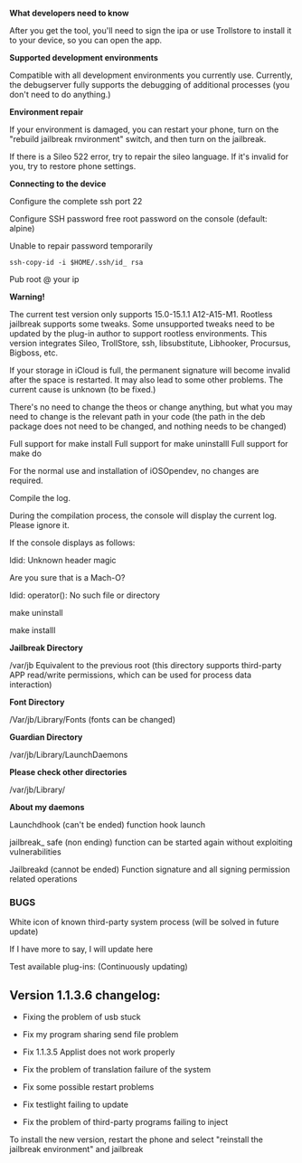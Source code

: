 **What developers need to know**

After you get the tool, you'll need to sign the ipa or use Trollstore to install it to your device, so you can open the app.

**Supported development environments**

Compatible with all development environments you currently use.
Currently, the debugserver fully supports the debugging of additional processes (you don't need to do anything.)

**Environment repair**

If your environment is damaged, you can restart your phone, turn on the "rebuild jailbreak rnvironment" switch, and then turn on the jailbreak.

If there is a Sileo 522 error, try to repair the sileo language. If it's invalid for you, try to restore phone settings.

**Connecting to the device**

Configure the complete ssh port 22

Configure SSH password free root password on the console (default: alpine) 

Unable to repair password temporarily

`ssh-copy-id -i $HOME/.ssh/id_ rsa` 

Pub root @ your ip

**Warning!**

The current test version only supports 15.0-15.1.1 A12-A15-M1. 
Rootless jailbreak supports some tweaks. Some unsupported tweaks need to be updated by the plug-in author to support rootless environments. This version integrates Sileo, TrollStore, ssh, libsubstitute, Libhooker, Procursus, Bigboss, etc.

If your storage in iCloud is full, the permanent signature will become invalid after the space is restarted. It may also lead to some other problems. The current cause is unknown (to be fixed.)

There's no need to change the theos or change anything, but what you may need to change is the relevant path in your code (the path in the deb package does not need to be changed, and nothing needs to be changed)

Full support for make install
Full support for make uninstalll
Full support for make do

For the normal use and installation of iOSOpendev, no changes are required.

Compile the log. 

During the compilation process, the console will display the current log. Please ignore it.

If the console displays as follows:

ldid: Unknown header magic

Are you sure that is a Mach-O?

ldid: operator(): No such file or directory

make uninstall

make installl

**Jailbreak Directory**

/var/jb
Equivalent to the previous root (this directory supports third-party APP read/write permissions, which can be used for process data interaction)

**Font Directory**

/Var/jb/Library/Fonts (fonts can be changed)

**Guardian Directory**

/var/jb/Library/LaunchDaemons

**Please check other directories**

/var/jb/Library/

**About my daemons**

Launchdhook (can't be ended) function hook launch

jailbreak_ safe (non ending) function can be started again without exploiting vulnerabilities

Jailbreakd (cannot be ended) Function signature and all signing permission related operations


### **BUGS**
White icon of known third-party system process (will be solved in future update)


If I have more to say, I will update here

Test available plug-ins: (Continuously updating)



## Version 1.1.3.6 changelog: 
 
* Fixing the problem of usb stuck

* Fix my program sharing send file problem

* Fix 1.1.3.5 Applist does not work properly

* Fix the problem of translation failure of the system

* Fix some possible restart problems

* Fix testlight failing to update

* Fix the problem of third-party programs failing to inject

To install the new version, restart the phone and select "reinstall the jailbreak environment" and jailbreak
